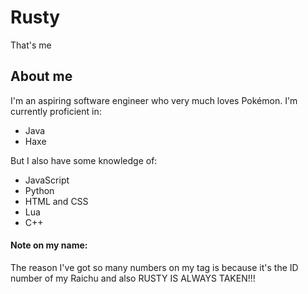 # Rusty
That's me

## About me
I'm an aspiring software engineer who very much loves Pokémon. 
I'm currently proficient in:
- Java
- Haxe

But I also have some knowledge of:
- JavaScript
- Python
- HTML and CSS
- Lua
- C++

#### Note on my name:
The reason I've got so many numbers on my tag is because it's the ID number of my Raichu and also RUSTY IS ALWAYS TAKEN!!!

<!---
Blaze248570/Blaze248570 is a ✨ special ✨ repository because its `README.md` (this file) appears on your GitHub profile.
You can click the Preview link to take a look at your changes.
--->
